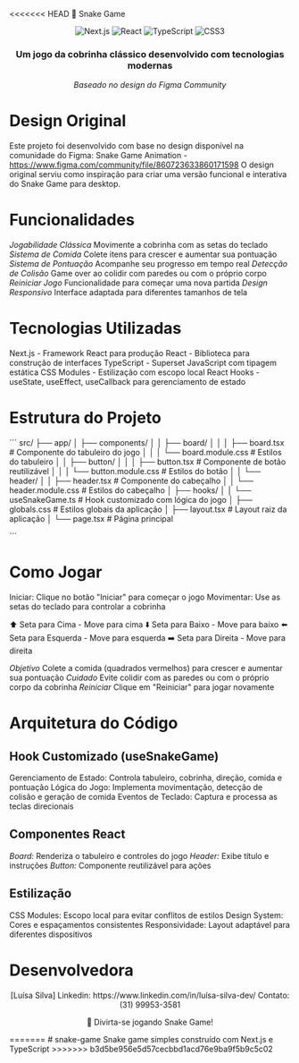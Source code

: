<<<<<<< HEAD
🐍 Snake Game
<div align="center">
  <img src="https://img.shields.io/badge/Next.js-000000?style=for-the-badge&logo=nextdotjs&logoColor=white" alt="Next.js" />
  <img src="https://img.shields.io/badge/React-20232A?style=for-the-badge&logo=react&logoColor=61DAFB" alt="React" />
  <img src="https://img.shields.io/badge/TypeScript-007ACC?style=for-the-badge&logo=typescript&logoColor=white" alt="TypeScript" />
  <img src="https://img.shields.io/badge/CSS3-1572B6?style=for-the-badge&logo=css3&logoColor=white" alt="CSS3" />
</div>
<div align="center">
  <h3> Um jogo da cobrinha clássico desenvolvido com tecnologias modernas </h3>
  <p><em>Baseado no design do Figma Community</em></p>
</div>

# Design Original
Este projeto foi desenvolvido com base no design disponível na comunidade do Figma:
Snake Game Animation - https://www.figma.com/community/file/860723633860171598 
O design original serviu como inspiração para criar uma versão funcional e interativa do Snake Game para desktop.

# Funcionalidades
*Jogabilidade Clássica* Movimente a cobrinha com as setas do teclado
*Sistema de Comida* Colete itens para crescer e aumentar sua pontuação
*Sistema de Pontuação* Acompanhe seu progresso em tempo real
*Detecção de Colisão* Game over ao colidir com paredes ou com o próprio corpo
*Reiniciar Jogo* Funcionalidade para começar uma nova partida
*Design Responsivo* Interface adaptada para diferentes tamanhos de tela

# Tecnologias Utilizadas
Next.js - Framework React para produção
React - Biblioteca para construção de interfaces
TypeScript - Superset JavaScript com tipagem estática
CSS Modules - Estilização com escopo local
React Hooks - useState, useEffect, useCallback para gerenciamento de estado


# Estrutura do Projeto

´´´
src/
├── app/
│   ├── components/
│   │   ├── board/
│   │   │   ├── board.tsx              # Componente do tabuleiro do jogo
│   │   │   └── board.module.css       # Estilos do tabuleiro
│   │   ├── button/
│   │   │   ├── button.tsx             # Componente de botão reutilizável
│   │   │   └── button.module.css      # Estilos do botão
│   │   └── header/
│   │       ├── header.tsx             # Componente do cabeçalho
│   │       └── header.module.css      # Estilos do cabeçalho
│   ├── hooks/
│   │   └── useSnakeGame.ts            # Hook customizado com lógica do jogo
│   ├── globals.css                    # Estilos globais da aplicação
│   ├── layout.tsx                     # Layout raiz da aplicação
│   └── page.tsx                       # Página principal

´´´

# Como Jogar

Iniciar: Clique no botão "Iniciar" para começar o jogo
Movimentar: Use as setas do teclado para controlar a cobrinha

⬆️ Seta para Cima - Move para cima
⬇️ Seta para Baixo - Move para baixo
⬅️ Seta para Esquerda - Move para esquerda
➡️ Seta para Direita - Move para direita


*Objetivo* Colete a comida (quadrados vermelhos) para crescer e aumentar sua pontuação
*Cuidado* Evite colidir com as paredes ou com o próprio corpo da cobrinha
*Reiniciar* Clique em "Reiniciar" para jogar novamente


# Arquitetura do Código

## Hook Customizado (useSnakeGame)

Gerenciamento de Estado: Controla tabuleiro, cobrinha, direção, comida e pontuação
Lógica do Jogo: Implementa movimentação, detecção de colisão e geração de comida
Eventos de Teclado: Captura e processa as teclas direcionais

## Componentes React

*Board:* Renderiza o tabuleiro e controles do jogo
*Header:* Exibe título e instruções
*Button:* Componente reutilizável para ações

## Estilização

CSS Modules: Escopo local para evitar conflitos de estilos
Design System: Cores e espaçamentos consistentes
Responsividade: Layout adaptável para diferentes dispositivos

# Desenvolvedora
<div align="center">
[Luísa Silva]
Linkedin: https://www.linkedin.com/in/luísa-silva-dev/
Contato: (31) 99953-3581
</div>

<div align="center">
  <p>🐍 Divirta-se jogando Snake Game!</p>
</div>
=======
# snake-game
Snake game simples construído com Next.js e TypeScript
>>>>>>> b3d5be956e5d57cecbbd1acd76e9ba9f5b9c5c02
